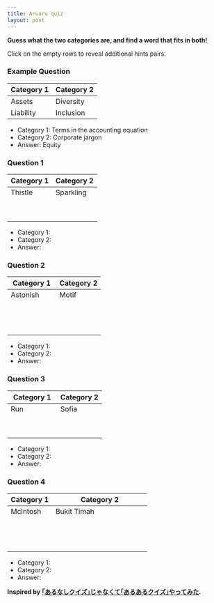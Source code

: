 ```yaml
---
title: Aruaru quiz
layout: post
---
```


<strong>Guess what the two categories are, and find a word that fits in both!</strong>

Click on the empty rows to reveal additional hints pairs.

### Example Question

| Category 1 | Category 2 |
| ---------- | ---------- |
| Assets     | Diversity  |
| Liability  | Inclusion  |

* Category 1: Terms in the accounting equation
* Category 2: Corporate jargon
* Answer: Equity

### Question 1

<table>
  <thead>
  <tr><th>Category 1</th><th>Category 2</th></tr>
  </thead>
  <tbody>
  <tr><td>Thistle</td><td>Sparkling</td></tr>
  <tr style="opacity:0" onClick="toggle(this)"><td>Shamrock</td><td>White</td></tr>
  <tr style="opacity:0" onClick="toggle(this)"><td>Daffodil</td><td>Red</td></tr>
  </tbody>
</table>

<ul>
  <li>Category 1:<span style="opacity:0" onClick="toggle(this)"> National flowers of the UK's constituent countries</span></li>
  <li>Category 2:<span style="opacity:0" onClick="toggle(this)"> Types of wine</span></li>
  <li>Answer:<span style="opacity:0" onClick="toggle(this)"> Rose</span></li>
</ul>

### Question 2

<table>
  <thead>
  <tr><th>Category 1</th><th>Category 2</th></tr>
  </thead>
  <tbody>
  <tr><td>Astonish</td><td>Motif</td></tr>
  <tr style="opacity:0" onClick="toggle(this)"><td>Shadow Ball</td><td>Melody</td></tr>
  <tr style="opacity:0" onClick="toggle(this)"><td>Confuse Ray</td><td>Movement</td></tr>
  <tr style="opacity:0" onClick="toggle(this)"><td>Curse</td><td>Riff</td></tr>
  </tbody>
</table>

<ul>
  <li>Category 1:<span style="opacity:0" onClick="toggle(this)"> Pokemon ghost type moves</span></li>
  <li>Category 2:<span style="opacity:0" onClick="toggle(this)"> Musical forms and development</span></li>
  <li>Answer:<span style="opacity:0" onClick="toggle(this)"> Lick</span></li>
</ul>

### Question 3

<table>
  <thead>
  <tr><th>Category 1</th><th>Category 2</th></tr>
  </thead>
  <tbody>
  <tr><td>Run</td><td>Sofia</td></tr>
  <tr style="opacity:0" onClick="toggle(this)"><td>Nugget</td><td>Bucharest</td></tr>
  <tr style="opacity:0" onClick="toggle(this)"><td>Tikka masala</td><td>Warsaw</td></tr>
  </tbody>
</table>

<ul>
  <li>Category 1:<span style="opacity:0" onClick="toggle(this)"> Chicken - </span></li>
  <li>Category 2:<span style="opacity:0" onClick="toggle(this)"> Eastern European capitals</span></li>
  <li>Answer:<span style="opacity:0" onClick="toggle(this)"> Kyiv</span></li>
</ul>

### Question 4

<table>
  <thead>
  <tr><th>Category 1</th><th>Category 2</th></tr>
  </thead>
  <tbody>
  <tr><td>McIntosh</td><td>Bukit Timah</td></tr>
  <tr style="opacity:0" onClick="toggle(this)"><td>Gala</td><td>Kilimanjaro</td></tr>
  <tr style="opacity:0" onClick="toggle(this)"><td>Pink Lady</td><td>Ben Nevis</td></tr>
  <tr style="opacity:0" onClick="toggle(this)"><td>Honeycrisp</td><td>Mont Blanc / Monte Bianco</td></tr>
  </tbody>
</table>

<ul>
  <li>Category 1:<span style="opacity:0" onClick="toggle(this)"> Apple varieties </span></li>
  <li>Category 2:<span style="opacity:0" onClick="toggle(this)"> Highest mountains of countries</span></li>
  <li>Answer:<span style="opacity:0" onClick="toggle(this)"> Fuji</span></li>
</ul>

<strong>Inspired by <a href="https://www.youtube.com/watch?v=bHkQo_YqP40">｢あるなしクイズ｣じゃなくて｢あるあるクイズ｣やってみた</a>.

<script type="text/javascript">
  function toggle(row){
    row.style.opacity = (row.style.opacity === "1" ? "0" : "1")
  }
</script>

